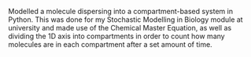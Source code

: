 Modelled a molecule dispersing into a compartment-based system in Python. This was done for my Stochastic Modelling in Biology module at university and made use of the Chemical Master Equation, as well as dividing the 1D axis into compartments in order to count how many molecules are in each compartment after a set amount of time.

